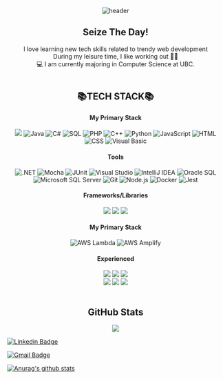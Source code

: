 <div align="center">

![header](https://capsule-render.vercel.app/api?type=waving&color=gradient&customColorList=18&fontColor=ffffff&height=180&section=header&text=Welcome👋%20I'm%20Dabin!&fontSize=30&animation=twinkling)
  
## Seize The Day!
I love learning new tech skills related to trendy web development
<br />
During my leisure time, I like working out 🏋🏻
<br />
💻 I am currently majoring in Computer Science at UBC. 
<br />
<br />

## 📚TECH STACK📚
#### My Primary Stack
<img src="https://img.shields.io/badge/TypeScript-3178C6?style=flat&logo=typescript&logoColor=white">
    <img src="https://img.shields.io/badge/Java-007396?style=flat&logo=java&logoColor=white" alt="Java">
    <img src="https://img.shields.io/badge/C%23-239120?style=flat&logo=c-sharp&logoColor=white" alt="C#">
    <img src="https://img.shields.io/badge/SQL-003B57?style=flat&logo=sql&logoColor=white" alt="SQL">
    <img src="https://img.shields.io/badge/PHP-777BB4?style=flat&logo=php&logoColor=white" alt="PHP">
    <img src="https://img.shields.io/badge/C++-00599C?style=flat&logo=c%2B%2B&logoColor=white" alt="C++">
    <img src="https://img.shields.io/badge/Python-3776AB?style=flat&logo=python&logoColor=white" alt="Python">
    <img src="https://img.shields.io/badge/JavaScript-F7DF1E?style=flat&logo=javascript&logoColor=black" alt="JavaScript">
    <img src="https://img.shields.io/badge/HTML-239120?style=flat&logo=html5&logoColor=white" alt="HTML">
    <img src="https://img.shields.io/badge/CSS-239120?style=flat&logo=css3&logoColor=white" alt="CSS">
    <img src="https://img.shields.io/badge/Visual_Basic-007396?style=flat&logo=visual-studio&logoColor=white" alt="Visual Basic">

#### Tools
<img src="https://img.shields.io/badge/.NET-512BD4?style=flat&logo=.net&logoColor=white" alt=".NET">
<img src="https://img.shields.io/badge/Mocha-8D6748?style=flat&logo=mocha&logoColor=white" alt="Mocha">
<img src="https://img.shields.io/badge/JUnit-25A162?style=flat&logo=junit&logoColor=white" alt="JUnit">
<img src="https://img.shields.io/badge/Visual_Studio-5C2D91?style=flat&logo=visual-studio&logoColor=white" alt="Visual Studio">
<img src="https://img.shields.io/badge/IntelliJ_IDEA-000000?style=flat&logo=intellij-idea&logoColor=white" alt="IntelliJ IDEA">
<img src="https://img.shields.io/badge/Oracle_SQL-F80000?style=flat&logo=oracle&logoColor=white" alt="Oracle SQL">
<img src="https://img.shields.io/badge/Microsoft_SQL_Server-CC2927?style=flat&logo=microsoft-sql-server&logoColor=white" alt="Microsoft SQL Server">
<img src="https://img.shields.io/badge/Git-F05032?style=flat&logo=git&logoColor=white" alt="Git">
<img src="https://img.shields.io/badge/Node.js-339933?style=flat&logo=node.js&logoColor=white" alt="Node.js">
<img src="https://img.shields.io/badge/Docker-2496ED?style=flat&logo=docker&logoColor=white" alt="Docker">
<img src="https://img.shields.io/badge/Jest-C21325?style=flat&logo=jest&logoColor=white" alt="Jest">

#### Frameworks/Libraries
<img src="https://img.shields.io/badge/React.js-61DAFB?style=flat&logo=react&logoColor=white">
<img src="https://img.shields.io/badge/Tailwind_CSS-38B2AC?style=flat&logo=tailwind-css&logoColor=white">
<img src="https://img.shields.io/badge/MUI-0081CB?style=flat&logo=material-ui&logoColor=white">

#### My Primary Stack
<img src="https://img.shields.io/badge/AWS_Lambda-FF9900?style=flat&logo=amazon-aws&logoColor=white" alt="AWS Lambda">
<img src="https://img.shields.io/badge/AWS_Amplify-FF9900?style=flat&logo=aws-amplify&logoColor=white" alt="AWS Amplify">


#### Experienced
<img src="https://img.shields.io/badge/Next.js-000000?style=flat&logo=Next.js&logoColor=white">
<img src="https://img.shields.io/badge/Vite-646CFF?style=flat&logo=vite&logoColor=white">
<img src="https://img.shields.io/badge/Storybook-FF4785?style=flat&logo=storybook&logoColor=white">
<br />
<img src="https://img.shields.io/badge/Sass-CC6699?style=flat&logo=Sass&logoColor=white">
<img src="https://img.shields.io/badge/Emotion-D26AC2?&style=flat&logo=emotion&logoColor=white">
<img src="https://img.shields.io/badge/Github Actions-2088FF?style=flat&logo=githubactions&logoColor=white">

<br />
<br />

## GitHub Stats
<img src="https://github-readme-stats.vercel.app/api?username=dabin-im&show_icons=true">
</div>






<!--
**dabin-im/Dabin-im** is a ✨ _special_ ✨ repository because its `README.md` (this file) appears on your GitHub profile.

Here are some ideas to get you started:

- 🔭 I’m currently working on ...
- 🌱 I’m currently learning ...
- 👯 I’m looking to collaborate on ...
- 🤔 I’m looking for help with ...
- 💬 Ask me about ...
- 📫 How to reach me: ...
- 😄 Pronouns: ...
- ⚡ Fun fact: ...

[![Tech Blog Badge](http://img.shields.io/badge/-Tech%20blog-black?style=flat-square&logo=github&link=https://zzsza.github.io/)](https://zzsza.github.io/)
-->





	
[![Linkedin Badge](https://img.shields.io/badge/-LinkedIn-blue?style=flat-square&logo=Linkedin&logoColor=white&link=https://www.linkedin.com/in/dabin--im/)](https://www.linkedin.com/in/dabin--im/)
	
	
[![Gmail Badge](https://img.shields.io/badge/Gmail-d14836?style=flat-square&logo=Gmail&logoColor=white&link=mailto:ldb1216@gmail.com)](mailto:snugyun01@gmail.com)

 
[![Anurag's github stats](https://github-readme-stats.vercel.app/api?username=dabin-im)](https://github.com/anuraghazra/github-readme-stats)
